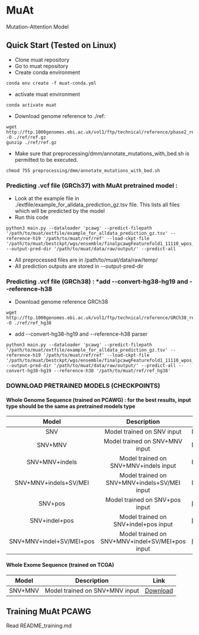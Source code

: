 # MuAt

Mutation-Attention Model

## Quick Start (Tested on Linux)

  * Clone muat repository
  * Go to muat repository
  * Create conda environment
```
conda env create -f muat-conda.yml
```
  * activate muat environment
```
conda activate muat
```  
  * Download genome reference to ./ref:
```
wget http://ftp.1000genomes.ebi.ac.uk/vol1/ftp/technical/reference/phase2_reference_assembly_sequence/hs37d5.fa.gz -O ./ref/ref.gz
gunzip ./ref/ref.gz
``` 
* Make sure that preprocessing/dmm/annotate_mutations_with_bed.sh is permitted to be executed.
```
chmod 755 preprocessing/dmm/annotate_mutations_with_bed.sh
```

### Predicting .vcf file (GRCh37) with MuAt pretrained model :
* Look at the example file in ./extfile/example_for_alldata_prediction_gz.tsv file. This lists all files which will be predicted by the model
* Run this code
```
python3 main.py --dataloader 'pcawg' --predict-filepath '/path/to/muat/extfile/example_for_alldata_prediction_gz.tsv' --reference-h19 '/path/to/muat/ref/ref' --load-ckpt-file '/path/to/muat/bestckpt/wgs/ensemble/finalpcawgFeaturefold1_11110_wpos_TripletPositionF_bs5000_nl2_nh2_ne256_cl3/new_weight.pthx' --output-pred-dir '/path/to/muat/data/raw/output/' --predict-all
```

* All preprocessed files are in /path/to/muat/data/raw/temp/
* All prediction outputs are stored in --output-pred-dir


### Predicting .vcf file (GRCh38) : *add --convert-hg38-hg19 and --reference-h38 <filepath to ref hg38>
* Download genome reference GRCh38
```
wget http://ftp.1000genomes.ebi.ac.uk/vol1/ftp/technical/reference/GRCh38_reference_genome/GRCh38_full_analysis_set_plus_decoy_hla.fa -O ./ref/ref_hg38
```
* add --convert-hg38-hg19 and --reference-h38 parser
```
python3 main.py --dataloader 'pcawg' --predict-filepath '/path/to/muat/extfile/example_for_alldata_prediction_gz.tsv' --reference-h19 '/path/to/muat/ref/ref' --load-ckpt-file '/path/to/muat/bestckpt/wgs/ensemble/finalpcawgFeaturefold1_11110_wpos_TripletPositionF_bs5000_nl2_nh2_ne256_cl3/new_weight.pthx' --output-pred-dir '/path/to/muat/data/raw/output/' --predict-all --convert-hg38-hg19 --reference-h38 '/path/to/muat/ref/ref_hg38'
```

### DOWNLOAD PRETRAINED MODELS (CHECKPOINTS)

#### Whole Genome Sequence (trained on PCAWG) : for the best results, input type should be the same as pretrained models type
| Model | Description | Link |
| :---:|     :---:      |          :---: |
| SNV | Model trained on SNV input  | Download  |
| SNV+MNV | Model trained on SNV+MNV input  | Download  |
| SNV+MNV+indels | Model trained on SNV+MNV+indels input  | Download  |
| SNV+MNV+indels+SV/MEI | Model trained on SNV+MNV+indels+SV/MEI input  | Download  |
| SNV+pos | Model trained on SNV+pos input | [Download](https://bitbucket.org/primasanjaya/muat-weight-bitbucket/src/master/snv_pos/)  |
| SNV+indel+pos | Model trained on SNV+indel+pos input | [Download](https://github.com/primasanjaya/snvindelpos)  |
| SNV+MNV+indel+SV/MEI+pos | Model trained on SNV+MNV+indel+SV/MEI+pos input | [Download](https://github.com/primasanjaya/snv-mnv-indel-svmei-pos)| 

#### Whole Exome Sequence (trained on TCGA)
| Model | Description | Link |
| :---:|     :---:      | :---: |
| SNV+MNV | Model trained on SNV+MNV input  |  [Download](https://github.com/primasanjaya/wes_snv_mnv)| 

## Training MuAt PCAWG
Read README_training.md